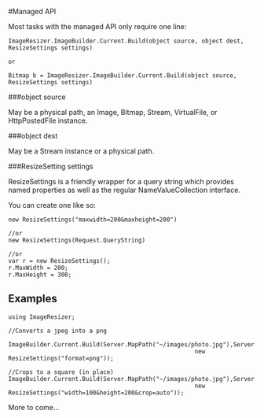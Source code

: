 
#Managed API

Most tasks with the managed API only require one line:

	ImageResizer.ImageBuilder.Current.Build(object source, object dest, ResizeSettings settings)
	
	or
	
	Bitmap b = ImageResizer.ImageBuilder.Current.Build(object source, ResizeSettings settings)

###object source

May be a physical path, an Image, Bitmap, Stream, VirtualFile, or HttpPostedFile instance. 

###object dest

May be a Stream instance or a physical path.

###ResizeSetting settings

ResizeSettings is a friendly wrapper for a query string which provides named properties as well as the regular NameValueCollection interface.

You can create one like so:

	new ResizeSettings("maxwidth=200&maxheight=200")
	
	//or
	new ResizeSettings(Request.QueryString)
	
	//or
	var r = new ResizeSettings();
	r.MaxWidth = 200;
	r.MaxHeight = 300;
	


## Examples


	using ImageResizer;
	
	//Converts a jpeg into a png
	
	ImageBuilder.Current.Build(Server.MapPath("~/images/photo.jpg"),Server.MapPath("~/images/photo.png"), 
														 new ResizeSettings("format=png"));
	
	//Crops to a square (in place)
	ImageBuilder.Current.Build(Server.MapPath("~/images/photo.jpg"),Server.MapPath("~/images/photo.jpg"), 
														 new ResizeSettings("width=100&height=200&crop=auto"));
	


More to come...